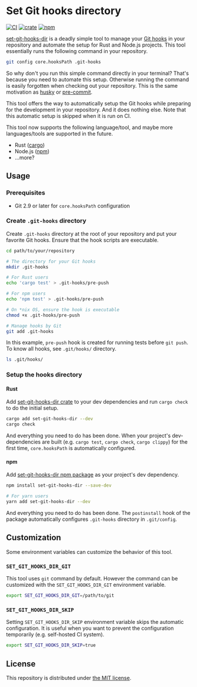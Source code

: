 Set Git hooks directory
=======================
[![CI][ci-badge]][ci]
[![crate][crate-badge]][crate]
[![npm][npm-badge]][npm]

[set-git-hooks-dir][repo] is a deadly simple tool to manage your [Git hooks][hooks] in your repository and automate the
setup for Rust and Node.js projects. This tool essentially runs the following command in your repository.

```sh
git config core.hooksPath .git-hooks
```

So why don't you run this simple command directly in your terminal? That's because you need to automate this setup.
Otherwise running the command is easily forgotten when checking out your repository. This is the same motivation as
[husky][] or [pre-commit][].

This tool offers the way to automatically setup the Git hooks while preparing for the development in your repository.
And it does nothing else. Note that this automatic setup is skipped when it is run on CI.

This tool now supports the following language/tool, and maybe more languages/tools are supported in the future.

- Rust ([cargo][])
- Node.js ([npm][])
- ...more?

## Usage

### Prerequisites

- Git 2.9 or later for `core.hooksPath` configuration

### Create `.git-hooks` directory

Create `.git-hooks` directory at the root of your repository and put your favorite Git hooks. Ensure that the hook
scripts are executable.

```sh
cd path/to/your/repository

# The directory for your Git hooks
mkdir .git-hooks

# For Rust users
echo 'cargo test' > .git-hooks/pre-push

# For npm users
echo 'npm test' > .git-hooks/pre-push

# On *nix OS, ensure the hook is executable
chmod +x .git-hooks/pre-push

# Manage hooks by Git
git add .git-hooks
```

In this example, `pre-push` hook is created for running tests before `git push`. To know all hooks, see `.git/hooks/`
directory.

```sh
ls .git/hooks/
```

### Setup the hooks directory

#### Rust

Add [set-git-hooks-dir crate][crate] to your dev dependencies and run `cargo check` to do the initial setup.

```sh
cargo add set-git-hooks-dir --dev
cargo check
```

And everything you need to do has been done. When your project's dev-dependencies are built (e.g. `cargo test`,
`cargo check`, `cargo clippy`) for the first time, `core.hooksPath` is automatically configured.

#### npm

Add [set-git-hooks-dir npm package][npm] as your project's dev dependency.

```sh
npm install set-git-hooks-dir --save-dev

# For yarn users
yarn add set-git-hooks-dir --dev
```

And everything you need to do has been done. The `postinstall` hook of the package automatically configures
`.git-hooks` directory in `.git/config`.

## Customization

Some environment variables can customize the behavior of this tool.

### `SET_GIT_HOOKS_DIR_GIT`

This tool uses `git` command by default. However the command can be customized with the `SET_GIT_HOOKS_DIR_GIT`
environment variable.

```sh
export SET_GIT_HOOKS_DIR_GIT=/path/to/git
```

### `SET_GIT_HOOKS_DIR_SKIP`

Setting `SET_GIT_HOOKS_DIR_SKIP` environment variable skips the automatic configuration. It is useful when you want to
prevent the configuration temporarily (e.g. self-hosted CI system).

```sh
export SET_GIT_HOOKS_DIR_SKIP=true
```

## License

This repository is distributed under [the MIT license](LICENSE).


[ci-badge]: https://github.com/rhysd/set-git-hooks-dir/actions/workflows/ci.yaml/badge.svg
[ci]: https://github.com/rhysd/set-git-hooks-dir/actions/workflows/ci.yaml
[crate-badge]: https://img.shields.io/crates/v/set-git-hooks-dir
[crate]: https://crates.io/crates/set-git-hooks-dir
[npm-badge]: https://img.shields.io/npm/v/set-git-hooks-dir
[npm]: https://www.npmjs.com/package/set-git-hooks-dir
[repo]: https://github.com/rhysd/set-git-hooks-dir
[hooks]: https://git-scm.com/docs/githooks
[cargo]: https://doc.rust-lang.org/cargo/
[npm]: https://www.npmjs.com/
[husky]: https://typicode.github.io/husky/
[pre-commit]: https://pre-commit.com/
